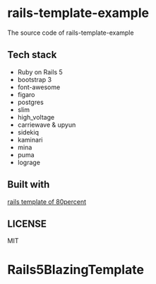 # rails-template-example
The source code of rails-template-example

## Tech stack

* Ruby on Rails 5
* bootstrap 3
* font-awesome
* figaro
* postgres
* slim
* high_voltage
* carriewave & upyun
* sidekiq
* kaminari
* mina
* puma
* lograge

## Built with

[rails template of 80percent](https://github.com/80percent/rails-template)

## LICENSE
MIT
# Rails5BlazingTemplate
